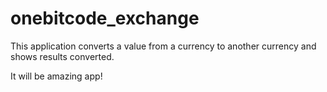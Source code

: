 # onebitcode_exchange
This application converts a value from a currency to another currency and shows results converted.
>
It will be amazing app!
